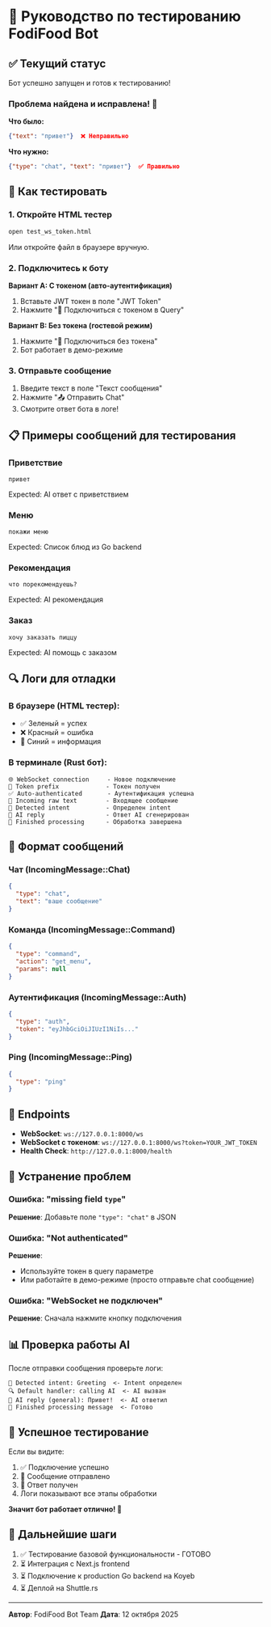# 🧪 Руководство по тестированию FodiFood Bot

## ✅ Текущий статус

Бот успешно запущен и готов к тестированию!

### Проблема найдена и исправлена! 🎯

**Что было:**
```json
{"text": "привет"}  ❌ Неправильно
```

**Что нужно:**
```json
{"type": "chat", "text": "привет"}  ✅ Правильно
```

## 🚀 Как тестировать

### 1. Откройте HTML тестер

```bash
open test_ws_token.html
```

Или откройте файл в браузере вручную.

### 2. Подключитесь к боту

**Вариант A: С токеном (авто-аутентификация)**
1. Вставьте JWT токен в поле "JWT Token"
2. Нажмите "🔐 Подключиться с токеном в Query"

**Вариант B: Без токена (гостевой режим)**
1. Нажмите "📝 Подключиться без токена"
2. Бот работает в демо-режиме

### 3. Отправьте сообщение

1. Введите текст в поле "Текст сообщения"
2. Нажмите "📤 Отправить Chat"
3. Смотрите ответ бота в логе!

## 📋 Примеры сообщений для тестирования

### Приветствие
```
привет
```
Expected: AI ответ с приветствием

### Меню
```
покажи меню
```
Expected: Список блюд из Go backend

### Рекомендация
```
что порекомендуешь?
```
Expected: AI рекомендация

### Заказ
```
хочу заказать пиццу
```
Expected: AI помощь с заказом

## 🔍 Логи для отладки

### В браузере (HTML тестер):
- ✅ Зеленый = успех
- ❌ Красный = ошибка  
- 💬 Синий = информация

### В терминале (Rust бот):
```
🌐 WebSocket connection     - Новое подключение
🔑 Token prefix             - Токен получен
✅ Auto-authenticated       - Аутентификация успешна
💬 Incoming raw text        - Входящее сообщение
🎯 Detected intent          - Определен intent
🤖 AI reply                 - Ответ AI сгенерирован
🏁 Finished processing      - Обработка завершена
```

## 🎯 Формат сообщений

### Чат (IncomingMessage::Chat)
```json
{
  "type": "chat",
  "text": "ваше сообщение"
}
```

### Команда (IncomingMessage::Command)
```json
{
  "type": "command",
  "action": "get_menu",
  "params": null
}
```

### Аутентификация (IncomingMessage::Auth)
```json
{
  "type": "auth",
  "token": "eyJhbGciOiJIUzI1NiIs..."
}
```

### Ping (IncomingMessage::Ping)
```json
{
  "type": "ping"
}
```

## 🔗 Endpoints

- **WebSocket**: `ws://127.0.0.1:8000/ws`
- **WebSocket с токеном**: `ws://127.0.0.1:8000/ws?token=YOUR_JWT_TOKEN`
- **Health Check**: `http://127.0.0.1:8000/health`

## 🐛 Устранение проблем

### Ошибка: "missing field `type`"
**Решение**: Добавьте поле `"type": "chat"` в JSON

### Ошибка: "Not authenticated"
**Решение**: 
- Используйте токен в query параметре
- Или работайте в демо-режиме (просто отправьте chat сообщение)

### Ошибка: "WebSocket не подключен"
**Решение**: Сначала нажмите кнопку подключения

## 📊 Проверка работы AI

После отправки сообщения проверьте логи:

```
🎯 Detected intent: Greeting  <- Intent определен
🔍 Default handler: calling AI  <- AI вызван
🤖 AI reply (general): Привет!  <- AI ответил
🏁 Finished processing message  <- Готово
```

## 🎉 Успешное тестирование

Если вы видите:
1. ✅ Подключение успешно
2. 💬 Сообщение отправлено
3. 🤖 Ответ получен
4. Логи показывают все этапы обработки

**Значит бот работает отлично! 🚀**

## 🔧 Дальнейшие шаги

1. ✅ Тестирование базовой функциональности - ГОТОВО
2. ⏳ Интеграция с Next.js frontend
3. ⏳ Подключение к production Go backend на Koyeb
4. ⏳ Деплой на Shuttle.rs

---

**Автор**: FodiFood Bot Team
**Дата**: 12 октября 2025
